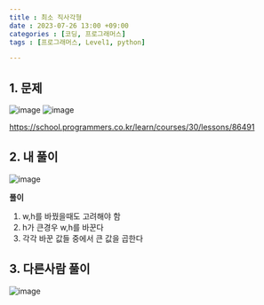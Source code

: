 ```yaml
---
title : 최소 직사각형
date : 2023-07-26 13:00 +09:00
categories : [코딩, 프로그래머스]
tags : [프로그래머스, Level1, python]

---
```


## 1. 문제
![image](https://github.com/mini0-0/mini0-0.github.io/assets/63296983/024c4f98-c5c8-4fd6-ae8f-e7e950a99633)
![image](https://github.com/mini0-0/mini0-0.github.io/assets/63296983/f3d8451b-6e92-4e22-9228-5471c624356e)


<https://school.programmers.co.kr/learn/courses/30/lessons/86491>

## 2. 내 풀이
![image](https://github.com/mini0-0/mini0-0.github.io/assets/63296983/b0991318-1e83-418a-a986-1775981fb559)

**풀이**

1. w,h를 바꿨을때도 고려해야 함
2. h가 큰경우 w,h를 바꾼다
3. 각각 바꾼 값들 중에서 큰 값을 곱한다

## 3. 다른사람 풀이
![image](https://github.com/mini0-0/mini0-0.github.io/assets/63296983/7495c107-e97a-46d9-823c-af1a8042dc57)

